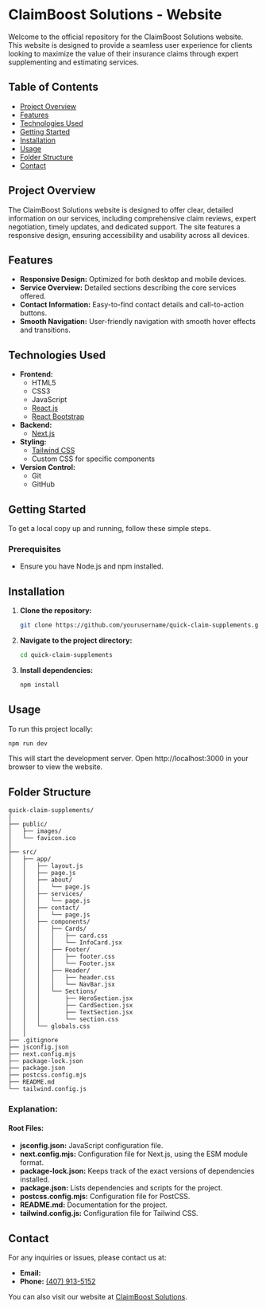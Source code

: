 # **ClaimBoost Solutions - Website**

Welcome to the official repository for the ClaimBoost Solutions website. This website is designed to provide a seamless user experience for clients looking to maximize the value of their insurance claims through expert supplementing and estimating services.

## **Table of Contents**

- [Project Overview](#project-overview)
- [Features](#features)
- [Technologies Used](#technologies-used)
- [Getting Started](#getting-started)
- [Installation](#installation)
- [Usage](#usage)
- [Folder Structure](#folder-structure)
- [Contact](#contact)

## **Project Overview**

The ClaimBoost Solutions website is designed to offer clear, detailed information on our services, including comprehensive claim reviews, expert negotiation, timely updates, and dedicated support. The site features a responsive design, ensuring accessibility and usability across all devices.

## **Features**

- **Responsive Design:** Optimized for both desktop and mobile devices.
- **Service Overview:** Detailed sections describing the core services offered.
- **Contact Information:** Easy-to-find contact details and call-to-action buttons.
- **Smooth Navigation:** User-friendly navigation with smooth hover effects and transitions.

## **Technologies Used**

- **Frontend:**
  - HTML5
  - CSS3
  - JavaScript
  - [React.js](https://reactjs.org/)
  - [React Bootstrap](https://react-bootstrap.github.io/)
- **Backend:**
  - [Next.js](https://nextjs.org/)
- **Styling:**
  - [Tailwind CSS](https://tailwindcss.com/)
  - Custom CSS for specific components
- **Version Control:**
  - Git
  - GitHub

## **Getting Started**

To get a local copy up and running, follow these simple steps.

### **Prerequisites**

- Ensure you have Node.js and npm installed.

## **Installation**

1. **Clone the repository:**

   ```bash
   git clone https://github.com/yourusername/quick-claim-supplements.git
   ```

2. **Navigate to the project directory:**

   ```bash
   cd quick-claim-supplements
   ```

3. **Install dependencies:**

   ```bash
   npm install
   ```

## **Usage**

To run this project locally:

```bash
npm run dev
```

This will start the development server. Open http://localhost:3000 in your browser to view the website.

## **Folder Structure**
```
quick-claim-supplements/
│
├── public/
│   ├── images/
│   └── favicon.ico
│
├── src/
│   ├── app/
│   │   ├── layout.js
│   │   ├── page.js
│   │   ├── about/
│   │   │   └── page.js
│   │   ├── services/
│   │   │   └── page.js
│   │   ├── contact/
│   │   │   └── page.js
│   │   ├── components/
│   │   │   ├── Cards/
│   │   │   │   ├── card.css
│   │   │   │   └── InfoCard.jsx
│   │   │   ├── Footer/
│   │   │   │   ├── footer.css
│   │   │   │   └── Footer.jsx
│   │   │   ├── Header/
│   │   │   │   ├── header.css
│   │   │   │   └── NavBar.jsx
│   │   │   └── Sections/
│   │   │       ├── HeroSection.jsx
│   │   │       ├── CardSection.jsx
│   │   │       ├── TextSection.jsx
│   │   │       └── section.css
│   │   └── globals.css
│   │
├── .gitignore
├── jsconfig.json
├── next.config.mjs
├── package-lock.json
├── package.json
├── postcss.config.mjs
├── README.md
└── tailwind.config.js
```

### **Explanation:**
#### **Root Files:**
- **jsconfig.json:** JavaScript configuration file.
- **next.config.mjs:** Configuration file for Next.js, using the ESM module format.
- **package-lock.json:** Keeps track of the exact versions of dependencies installed.
- **package.json:** Lists dependencies and scripts for the project.
- **postcss.config.mjs:** Configuration file for PostCSS.
- **README.md:** Documentation for the project.
- **tailwind.config.js:** Configuration file for Tailwind CSS.

## **Contact**
For any inquiries or issues, please contact us at:

- **Email:** [](mailto:)
- **Phone:** [(407) 913-5152](tel:+14079135152)

You can also visit our website at [ClaimBoost Solutions](#).

